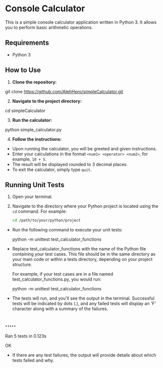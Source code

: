 # Console Calculator

This is a simple console calculator application written in Python 3.
It allows you to perform basic arithmetic operations.

## Requirements

- Python 3

## How to Use

1. **Clone the repository:**

git clone https://github.com/AlehHpro/simpleCalculator.git

2. **Navigate to the project directory:**

cd simpleCalculator

3. **Run the calculator:**

python simple_calculator.py

4. **Follow the instructions:**

- Upon running the calculator, you will be greeted and given instructions.
- Enter your calculations in the format `<num1> <operator> <num2>`, for example, `10 + 5`.
- The result will be displayed rounded to 3 decimal places.
- To exit the calculator, simply type `quit`.

## Running Unit Tests

1. Open your terminal.

2. Navigate to the directory where your Python project is located using the `cd` command. For example:

   ```bash
   cd /path/to/your/python/project

- Run the following command to execute your unit tests:

  python -m unittest test_calculator_functions

- Replace test_calculator_functions with the name of the Python file containing your test cases.
  This file should be in the same directory as your main code or within a tests directory,
  depending on your project structure.

  For example, if your test cases are in a file named test_calculator_functions.py, you would run:

  python -m unittest test_calculator_functions

- The tests will run, and you'll see the output in the terminal.
  Successful tests will be indicated by dots (.), and any failed tests will display an 'F' character
  along with a summary of the failures.

.....
----------------------------------------------------------------------
Ran 5 tests in 0.123s

OK

- If there are any test failures, the output will provide details about which tests failed and why.
